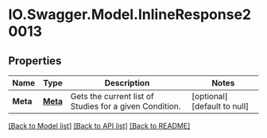 # IO.Swagger.Model.InlineResponse20013
## Properties

Name | Type | Description | Notes
------------ | ------------- | ------------- | -------------
**Meta** | [**Meta**](Meta.md) | Gets the current list of Studies for a given Condition. | [optional] [default to null]

[[Back to Model list]](../README.md#documentation-for-models) [[Back to API list]](../README.md#documentation-for-api-endpoints) [[Back to README]](../README.md)

